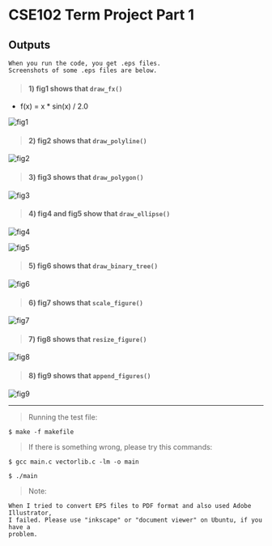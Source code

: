 # CSE102 Term Project Part 1

## Outputs
    When you run the code, you get .eps files.
    Screenshots of some .eps files are below.

> #### 1) fig1 shows that `draw_fx()` 

- f(x) = x * sin(x) / 2.0 

![fig1](https://user-images.githubusercontent.com/82276848/126852661-4402a93a-9dc7-44ae-a1ad-c6f9674d6bcb.PNG)

> #### 2) fig2 shows that `draw_polyline()`

![fig2](https://user-images.githubusercontent.com/82276848/126852663-07c305f4-e4c4-4d2e-9d47-42fd01c83762.PNG)

> #### 3) fig3 shows that `draw_polygon()` 

![fig3](https://user-images.githubusercontent.com/82276848/126852664-0a476c7d-61c6-4ad1-8ae5-685f510a722d.PNG)

> #### 4) fig4 and fig5 show that `draw_ellipse()` 

![fig4](https://user-images.githubusercontent.com/82276848/126852665-f8011903-a776-416f-afd4-59ddf5f5a510.PNG)

![fig5](https://user-images.githubusercontent.com/82276848/126852666-8891ff46-5e5e-45e6-8829-2c55a182c1b3.PNG)

> #### 5) fig6 shows that `draw_binary_tree()` 

![fig6](https://user-images.githubusercontent.com/82276848/126852668-1d4c7f5c-85c3-4cd7-aede-75f1f2f50fd9.PNG)

> #### 6) fig7 shows that `scale_figure()` 

![fig7](https://user-images.githubusercontent.com/82276848/126852669-16d3ebcd-b294-4024-b78f-11b8be9e0170.PNG)

> #### 7) fig8 shows that `resize_figure()` 

![fig8](https://user-images.githubusercontent.com/82276848/126852670-05a7beb7-48fa-444e-8815-9044ab921386.png)

> #### 8) fig9 shows that `append_figures()` 

![fig9](https://user-images.githubusercontent.com/82276848/126852671-40fa4ae0-874d-4994-90f4-76549d4043cc.png)

---
> Running the test file:

`$ make -f makefile`

> If there is something wrong, please try this commands:

`$ gcc main.c vectorlib.c -lm -o main`

`$ ./main`

> Note:

    When I tried to convert EPS files to PDF format and also used Adobe Illustrator,
    I failed. Please use "inkscape" or "document viewer" on Ubuntu, if you have a
    problem.


